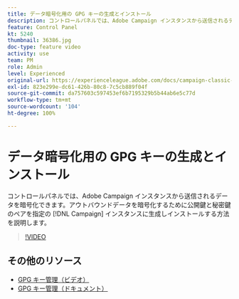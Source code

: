 ```yaml
---
title: データ暗号化用の GPG キーの生成とインストール
description: コントロールパネルでは、Adobe Campaign インスタンスから送信されるデータを暗号化できます。アウトバウンドデータを暗号化するために公開鍵と秘密鍵のペアを指定の Campaign インスタンスに生成しインストールする方法を説明します。
feature: Control Panel
kt: 5240
thumbnail: 36386.jpg
doc-type: feature video
activity: use
team: PM
role: Admin
level: Experienced
original-url: https://experienceleague.adobe.com/docs/campaign-classic-learn/tutorials/administrating/control-panel-acc/gpg-key-management/generating-and-installing-gpg-keys-for-data-encryption.html
exl-id: 823e299e-dc61-426b-80c8-7c5cb889f04f
source-git-commit: da757603c597453ef6b7195329b5b44ab6e5c77d
workflow-type: tm+mt
source-wordcount: '104'
ht-degree: 100%

---
```


# データ暗号化用の GPG キーの生成とインストール

コントロールパネルでは、Adobe Campaign インスタンスから送信されるデータを暗号化できます。アウトバウンドデータを暗号化するために公開鍵と秘密鍵のペアを指定の [!DNL Campaign] インスタンスに生成しインストールする方法を説明します。

>[!VIDEO](https://video.tv.adobe.com/v/36386?quality=12)

## その他のリソース

* [GPG キー管理（ビデオ）](./gpg-key-management-overview.md)
* [GPG キー管理（ドキュメント）](https://experienceleague.adobe.com/docs/control-panel/using/instances-settings/gpg-keys-management.html?lang=ja)
